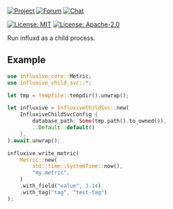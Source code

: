 [![Project](https://img.shields.io/badge/project-holochain-blue)](http://holochain.org/)
[![Forum](https://img.shields.io/badge/chat-forum%2eholochain%2enet-blue)](https://forum.holochain.org)
[![Chat](https://img.shields.io/badge/chat-chat%2eholochain%2enet-blue)](https://chat.holochain.org)

[![License: MIT](https://img.shields.io/badge/License-MIT-blue)](https://opensource.org/licenses/MIT)
[![License: Apache-2.0](https://img.shields.io/badge/License-Apache%202.0-blue)](https://www.apache.org/licenses/LICENSE-2.0)

<!-- cargo-rdme start -->

Run influxd as a child process.

## Example

```rust
use influxive_core::Metric;
use influxive_child_svc::*;

let tmp = tempfile::tempdir().unwrap();

let influxive = InfluxiveChildSvc::new(
    InfluxiveChildSvcConfig {
        database_path: Some(tmp.path().to_owned()),
        ..Default::default()
    },
).await.unwrap();

influxive.write_metric(
    Metric::new(
        std::time::SystemTime::now(),
        "my.metric",
    )
    .with_field("value", 3.14)
    .with_tag("tag", "test-tag")
);
```

<!-- cargo-rdme end -->
